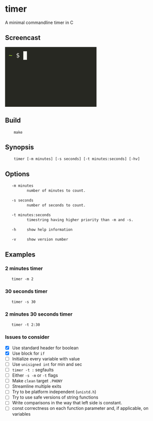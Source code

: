 # timer
A minimal commandline timer in C

## Screencast
![A screen cast showing timer](./timer.gif)

## Build

        make

## Synopsis
    
        timer [-m minutes] [-s seconds] [-t minutes:seconds] [-hv]

## Options

       -m minutes
              number of minutes to count.

       -s seconds
              number of seconds to count.

       -t minutes:seconds
              timestring having higher priority than -m and -s.

       -h     show help information

       -v     show version number

## Examples

### 2 minutes timer

       timer -m 2

### 30 seconds timer

       timer -s 30

### 2 minutes 30 seconds timer

       timer -t 2:30

### Issues to consider
- [x] Use standard header for boolean
- [x] Use block for `if`
- [ ] Initialize every variable with value
- [ ] Use `unisigned int` for min and sec
- [ ] `timer -t :` segfaults
- [ ] Either `-s -m` or `-t` flags
- [ ] Make `clean` target `.PHONY`
- [ ] Streamline multiple exits
- [ ] Try to be platform independent (`unistd.h`)
- [ ] Try to use safe versions of string functions
- [ ] Write comparisons in the way that left side is constant.
- [ ] const correctness on each function parameter and, if applicable, on variables
